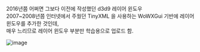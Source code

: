 2016년쯤 어쩌면 그보다 이전에 작성했던 d3d9 레이어 윈도우<br>
2007~2008년쯤 인터넷에서 주웠던 TinyXML 을 사용하는 WoWXGui 기반에 레이어 윈도우를 추가한 것인데,<br>
매우 느리므로 레이어 윈도우 부분만 학습용으로 업로드 함.<br>

![image](https://user-images.githubusercontent.com/10007879/168926820-1d984e59-216b-49c0-94f8-9baee39e417b.JPG)
